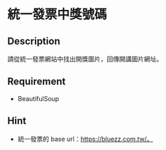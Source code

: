# 統一發票中獎號碼

## Description

請從統一發票網站中找出開獎圖片，回傳開講圖片網址。

## Requirement

* BeautifulSoup

## Hint

* 統一發票的 base url：https://bluezz.com.tw/。
